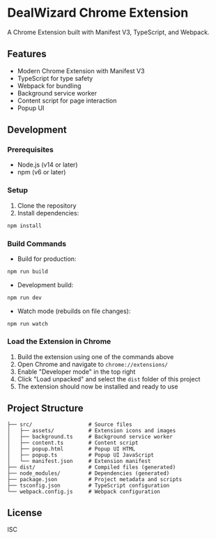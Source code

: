 # DealWizard Chrome Extension

A Chrome Extension built with Manifest V3, TypeScript, and Webpack.

## Features

- Modern Chrome Extension with Manifest V3
- TypeScript for type safety
- Webpack for bundling
- Background service worker
- Content script for page interaction
- Popup UI

## Development

### Prerequisites

- Node.js (v14 or later)
- npm (v6 or later)

### Setup

1. Clone the repository
2. Install dependencies:

```bash
npm install
```

### Build Commands

- Build for production:

```bash
npm run build
```

- Development build:

```bash
npm run dev
```

- Watch mode (rebuilds on file changes):

```bash
npm run watch
```

### Load the Extension in Chrome

1. Build the extension using one of the commands above
2. Open Chrome and navigate to `chrome://extensions/`
3. Enable "Developer mode" in the top right
4. Click "Load unpacked" and select the `dist` folder of this project
5. The extension should now be installed and ready to use

## Project Structure

```
├── src/                  # Source files
│   ├── assets/           # Extension icons and images
│   ├── background.ts     # Background service worker
│   ├── content.ts        # Content script
│   ├── popup.html        # Popup UI HTML
│   ├── popup.ts          # Popup UI JavaScript
│   └── manifest.json     # Extension manifest
├── dist/                 # Compiled files (generated)
├── node_modules/         # Dependencies (generated)
├── package.json          # Project metadata and scripts
├── tsconfig.json         # TypeScript configuration
└── webpack.config.js     # Webpack configuration
```

## License

ISC
